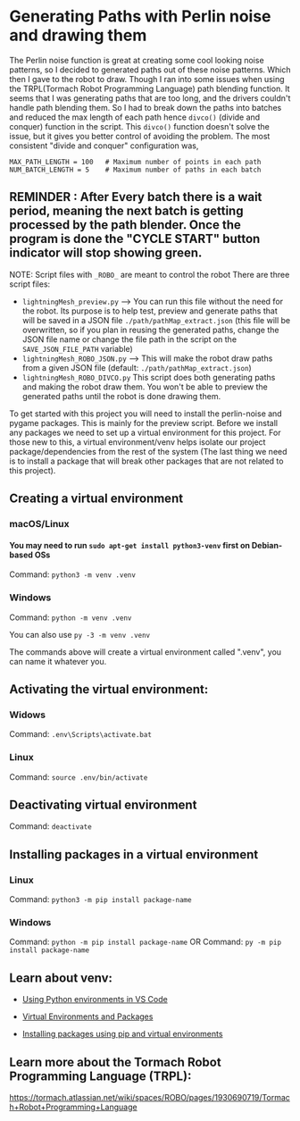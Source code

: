 # Generating Paths with Perlin noise and drawing them
The Perlin noise function is great at creating some cool looking noise patterns, so I decided to generated paths out of these noise patterns. Which then I gave to the robot to draw. Though I ran into some issues when using the TRPL(Tormach Robot Programming Language) path blending function. It seems that I was generating paths that are too long, and the drivers couldn't handle path blending them. So I had to break down the paths into batches and reduced the max length of each path hence `divco()` (divide and conquer) function in the script. This `divco()` function doesn't solve the issue, but it gives you better control of avoiding the problem.
The most consistent "divide and conquer" configuration was,  
```
MAX_PATH_LENGTH = 100   # Maximum number of points in each path
NUM_BATCH_LENGTH = 5    # Maximum number of paths in each batch
```
## REMINDER : After Every batch there is a wait period, meaning the next batch is getting processed by the path blender. Once the program is done the "CYCLE START" button indicator will stop showing green.

NOTE: Script files with `_ROBO_` are meant to control the robot
There are three script files:
* `lightningMesh_preview.py` --> You can run this file without the need for the robot. Its purpose is to help test, preview and generate paths that will be saved in a JSON file `./path/pathMap_extract.json` (this file will be overwritten, so if you plan in reusing the generated paths, change the JSON file name or change the file path in the script on the `SAVE_JSON_FILE_PATH` variable)
* `lightningMesh_ROBO_JSON.py` --> This will make the robot draw paths from a given JSON file (default: `./path/pathMap_extract.json`)
* `lightningMesh_ROBO_DIVCO.py` This script does both generating paths and making the robot draw them. You won't be able to preview the generated paths until the robot is done drawing them.

To get started with this project you will need to install the perlin-noise and pygame packages. This is mainly for the preview script. 
Before we install any packages we need to set up a virtual environment for this project.
For those new to this, a virtual environment/venv helps isolate our project package/dependencies from the rest of the system (The last thing we need is to install a package that will break other packages that are not related to this project).
## Creating a virtual environment
### macOS/Linux
#### You may need to run `sudo apt-get install python3-venv` first on Debian-based OSs
Command: `python3 -m venv .venv`

### Windows
Command: `python -m venv .venv`

You can also use `py -3 -m venv .venv`

The commands above will create a virtual environment called ".venv", you can name it whatever you.

## Activating the virtual environment:
### Widows
Command: `.env\Scripts\activate.bat`
### Linux
Command: `source .env/bin/activate`

## Deactivating virtual environment
Command: `deactivate`

## Installing packages in a virtual environment
### Linux
Command: `python3 -m pip install package-name`
### Windows
Command: `python -m pip install package-name` 
OR
Command: `py -m pip install package-name`

## Learn about venv:
* [Using Python environments in VS Code](https://code.visualstudio.com/docs/python/environments)

* [Virtual Environments and Packages](https://docs.python.org/3/tutorial/venv.html)

* [Installing packages using pip and virtual environments](https://packaging.python.org/en/latest/guides/installing-using-pip-and-virtual-environments/)


## Learn more about the Tormach Robot Programming Language (TRPL):
https://tormach.atlassian.net/wiki/spaces/ROBO/pages/1930690719/Tormach+Robot+Programming+Language


